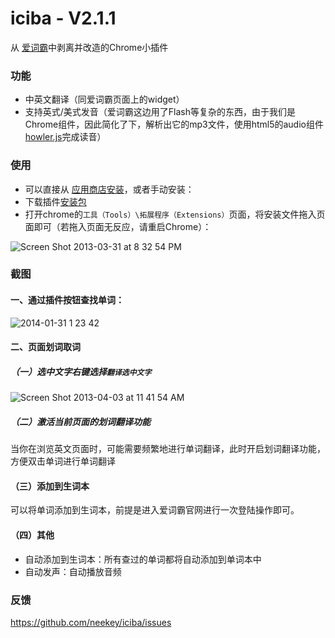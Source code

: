 iciba - V2.1.1
=====

从 [爱词霸](http://www.iciba.com/)中剥离并改造的Chrome小插件

### 功能

- 中英文翻译（同爱词霸页面上的widget）
- 支持英式/美式发音（爱词霸这边用了Flash等复杂的东西，由于我们是Chrome组件，因此简化了下，解析出它的mp3文件，使用html5的audio组件[howler.js](https://github.com/goldfire/howler.js)完成读音）

### 使用

- 可以直接从 [应用商店安装](https://chrome.google.com/webstore/detail/iciba/gfjdknmhcnojklipadhmmjgljfhelkga?utm_source=chrome-ntp-icon)，或者手动安装：
- 下载插件[安装包](https://github.com/neekey/iciba/blob/master/build/iciba_2.1.1.crx?raw=true)
- 打开chrome的`工具（Tools）\拓展程序（Extensions）`页面，将安装文件拖入页面即可（若拖入页面无反应，请重启Chrome）：

![Screen Shot 2013-03-31 at 8 32 54 PM](https://f.cloud.github.com/assets/499870/321683/93b9434c-99ff-11e2-84ec-81533a6f3296.png)

### 截图

#### 一、通过插件按钮查找单词：

![2014-01-31 1 23 42](https://f.cloud.github.com/assets/499870/2042589/62e54756-89d3-11e3-8a59-bc621efd9933.png)

#### 二、页面划词取词

##### （一）选中文字右键选择`翻译选中文字`

![Screen Shot 2013-04-03 at 11 41 54 AM](https://f.cloud.github.com/assets/499870/332029/999c0656-9c10-11e2-984d-e8e528c18fa9.png)

##### （二）激活当前页面的划词翻译功能

当你在浏览英文页面时，可能需要频繁地进行单词翻译，此时开启划词翻译功能，方便双击单词进行单词翻译

####  （三）添加到生词本

可以将单词添加到生词本，前提是进入爱词霸官网进行一次登陆操作即可。

####  （四）其他

- 自动添加到生词本：所有查过的单词都将自动添加到单词本中
- 自动发声：自动播放音频

### 反馈

https://github.com/neekey/iciba/issues
